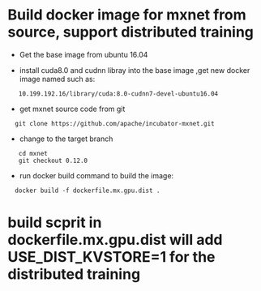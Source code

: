 # Build docker image for mxnet from source, support distributed training

- Get the base image from ubuntu 16.04

- install cuda8.0 and cudnn libray into the base image ,get new docker image named such as:
```
   10.199.192.16/library/cuda:8.0-cudnn7-devel-ubuntu16.04
```
- get mxnet source code from git
```
  git clone https://github.com/apache/incubator-mxnet.git
```
- change to the target branch
```
   cd mxnet
   git checkout 0.12.0
```
- run docker build command to build the image:
```
  docker build -f dockerfile.mx.gpu.dist .
```
# build scprit in dockerfile.mx.gpu.dist will add USE_DIST_KVSTORE=1 for the distributed training

